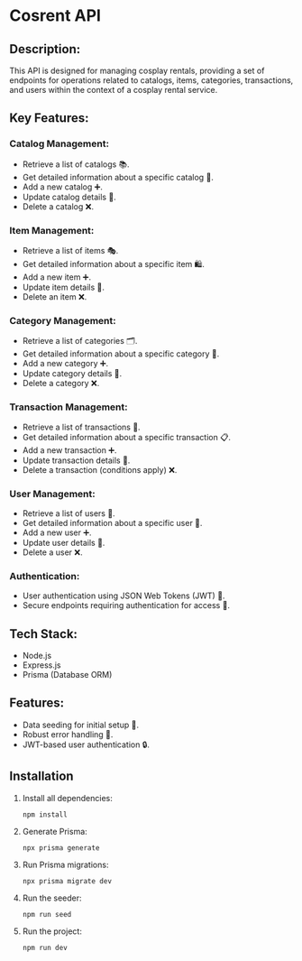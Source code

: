 # Cosrent API

## Description:

This API is designed for managing cosplay rentals, providing a set of endpoints for operations related to catalogs, items, categories, transactions, and users within the context of a cosplay rental service.

## Key Features:
### Catalog Management:
* Retrieve a list of catalogs 📚.
* Get detailed information about a specific catalog 🧐.
* Add a new catalog ➕.
* Update catalog details 🔄.
* Delete a catalog ❌.

### Item Management:
* Retrieve a list of items 🎭.
* Get detailed information about a specific item 🛍️.
* Add a new item ➕.
* Update item details 🔄.
* Delete an item ❌.

### Category Management:
* Retrieve a list of categories 🗂️.
* Get detailed information about a specific category 📁.
* Add a new category ➕.
* Update category details 🔄.
* Delete a category ❌.

### Transaction Management:
* Retrieve a list of transactions 💼.
* Get detailed information about a specific transaction 📋.
* Add a new transaction ➕.
* Update transaction details 🔄.
* Delete a transaction (conditions apply) ❌.

### User Management:
* Retrieve a list of users 👥.
* Get detailed information about a specific user 👤.
* Add a new user ➕.
* Update user details 🔄.
* Delete a user ❌.

### Authentication:
* User authentication using JSON Web Tokens (JWT) 🔐.
* Secure endpoints requiring authentication for access 🚀.

## Tech Stack:
* Node.js
* Express.js
* Prisma (Database ORM)

## Features:
* Data seeding for initial setup 🌱.
* Robust error handling 🚨.
* JWT-based user authentication 🔒.

## Installation

1. Install all dependencies:

   ```npm install```

2. Generate Prisma:

   ```npx prisma generate```

3. Run Prisma migrations:

   ```npx prisma migrate dev```

4. Run the seeder:

   ```npm run seed```

5. Run the project:

   ```npm run dev```
